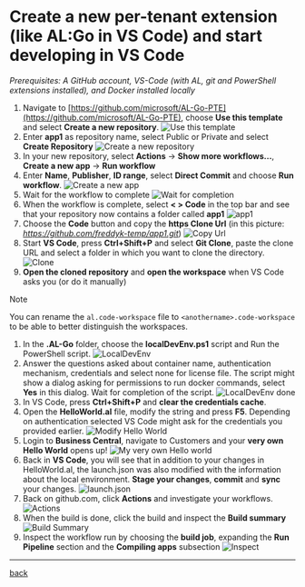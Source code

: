 # Create a new per-tenant extension (like AL:Go in VS Code) and start developing in VS Code

*Prerequisites: A GitHub account, VS-Code (with AL, git and PowerShell extensions installed), and Docker installed locally*

1. Navigate to [https://github.com/microsoft/AL-Go-PTE](https://github.com/microsoft/AL-Go-PTE), choose **Use this template** and select **Create a new repository**.
   ![Use this template](https://github.com/user-attachments/assets/78acdaf2-7144-4a58-88da-933a875e6c87)
1. Enter **app1** as repository name, select Public or Private and select **Create Repository**
   ![Create a new repository](https://github.com/user-attachments/assets/f82d3387-dc81-41d2-8fd5-6fc8ff78c574)
1. In your new repository, select **Actions** -> **Show more workflows...**, **Create a new app** -> **Run workflow**
1. Enter **Name**, **Publisher**, **ID range**, select **Direct Commit** and choose **Run workflow**.
   ![Create a new app](https://github.com/user-attachments/assets/3a955943-80cc-48a9-9958-d8c2b3132ac5)
1. Wait for the workflow to complete
   ![Wait for completion](https://github.com/user-attachments/assets/b9e463b4-c282-45e6-94fc-b0d52fd23270)
1. When the workflow is complete, select **< > Code** in the top bar and see that your repository now contains a folder called **app1**
   ![app1](https://github.com/user-attachments/assets/b119b33a-7ab2-4605-91d6-669ce4b71fc7)
1. Choose the **Code** button and copy the **https Clone Url** (in this picture: *https://github.com/freddyk-temp/app1.git*)
   ![Copy Url](https://github.com/user-attachments/assets/469c4f1b-9991-40e9-88a3-f306819845d6)
1. Start **VS Code**, press **Ctrl+Shift+P** and select **Git Clone**, paste the clone URL and select a folder in which you want to clone the directory.
   ![Clone](https://github.com/user-attachments/assets/48062828-b41d-4ff4-943b-ceb3a9b58fe3)
1. **Open the cloned repository** and **open the workspace** when VS Code asks you (or do it manually)

> [!NOTE]
> You can rename the `al.code-workspace` file to `<anothername>.code-workspace` to be able to better distinguish the workspaces.

1. In the **.AL-Go** folder, choose the **localDevEnv.ps1** script and Run the PowerShell script.
   ![LocalDevEnv](https://github.com/user-attachments/assets/1b5f9304-bae0-4aba-a72d-358c266a5c94)
1. Answer the questions asked about container name, authentication mechanism, credentials and select none for license file. The script might show a dialog asking for permissions to run docker commands, select **Yes** in this dialog. Wait for completion of the script.
   ![LocalDevEnv done](https://github.com/user-attachments/assets/9fd335d7-34cb-413e-9d33-3664fee93e80)
1. In VS Code, press **Ctrl+Shift+P** and **clear the credentials cache**.
1. Open the **HelloWorld.al** file, modify the string and press **F5**. Depending on authentication selected VS Code might ask for the credentials you provided earlier.
   ![Modify Hello World](https://github.com/user-attachments/assets/87826e3b-1717-4f19-a69b-b61bf7092141)
1. Login to **Business Central**, navigate to Customers and your **very own Hello World** opens up!
   ![My very own Hello world](https://github.com/user-attachments/assets/ffb0540b-a80e-4186-a280-9ae3a509c89c)
1. Back in **VS Code**, you will see that in addition to your changes in HelloWorld.al, the launch.json was also modified with the information about the local environment. **Stage your changes**, **commit** and **sync** your changes.
   ![launch.json](https://github.com/user-attachments/assets/e2baf584-12bf-4bd9-ab68-9d1210bab70c)
1. Back on github.com, click **Actions** and investigate your workflows.
   ![Actions](https://github.com/user-attachments/assets/505f63f0-d782-409b-8fd2-be3a9ea969cc)
1. When the build is done, click the build and inspect the **Build summary**
   ![Build Summary](https://github.com/user-attachments/assets/688d814b-758f-4d49-a15a-02700f595a24)
1. Inspect the workflow run by choosing the **build job**, expanding the **Run Pipeline** section and the **Compiling apps** subsection
   ![Inspect](https://github.com/user-attachments/assets/6db47088-bc21-4613-bd0f-609117ee2698)

______________________________________________________________________

[back](../README.md)
